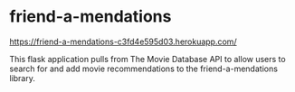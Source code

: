 # friend-a-mendations
https://friend-a-mendations-c3fd4e595d03.herokuapp.com/

This flask application pulls from The Movie Database API to allow users to search for and add movie recommendations to the friend-a-mendations library.
